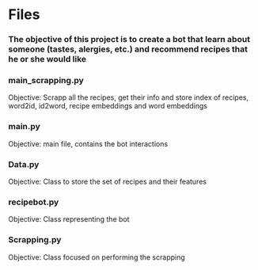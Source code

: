 # Files

### The objective of this project is to create a bot that learn about someone (tastes, alergies, etc.) and recommend recipes that he or she would like

### main_scrapping.py
Objective: Scrapp all the recipes, get their info and store index of recipes, word2id, id2word, recipe embeddings and word embeddings

### main.py
Objective: main file, contains the bot interactions

### Data.py
Objective: Class to store the set of recipes and their features

### recipebot.py
Objective: Class representing the bot

### Scrapping.py
Objective: Class focused on performing the scrapping
